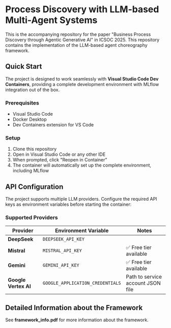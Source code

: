 # Process Discovery with LLM-based Multi-Agent Systems

This is the accompanying repository for the paper "Business Process Discovery through Agentic Generative AI" in ICSOC 2025.
This repository contains the implementation of the LLM-based agent choreography framework. 

## Quick Start

The project is designed to work seamlessly with **Visual Studio Code Dev Containers**, providing a complete development environment with MLflow integration out of the box.

### Prerequisites
- Visual Studio Code
- Docker Desktop
- Dev Containers extension for VS Code

### Setup
1. Clone this repository
2. Open in Visual Studio Code or any other IDE
3. When prompted, click "Reopen in Container"
4. The container will automatically set up the complete environment, including MLflow

## API Configuration

The project supports multiple LLM providers. Configure the required API keys as environment variables before starting the container:

### Supported Providers

| Provider | Environment Variable | Notes |
|----------|---------------------|--------|
| **DeepSeek** | `DEEPSEEK_API_KEY` | |
| **Mistral** | `MISTRAL_API_KEY` | ✅ Free tier available |
| **Gemini** | `GEMINI_API_KEY` | ✅ Free tier available |
| **Google Vertex AI** | `GOOGLE_APPLICATION_CREDENTIALS` | Path to service account JSON file |

## Detailed Information about the Framework

See **framework_info.pdf** for more information about the framework. 


